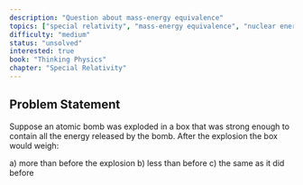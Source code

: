 ```yaml
---
description: "Question about mass-energy equivalence"
topics: ["special relativity", "mass-energy equivalence", "nuclear energy"]
difficulty: "medium"
status: "unsolved"
interested: true
book: "Thinking Physics"
chapter: "Special Relativity"
---
```


## Problem Statement
Suppose an atomic bomb was exploded in a box that was strong enough to contain all the energy released by the bomb. After the explosion the box would weigh:

a) more than before the explosion
b) less than before
c) the same as it did before